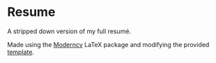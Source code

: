 # Resume

A stripped down version of my full resumé.

Made using the [Moderncv](https://github.com/xdanaux/moderncv) LaTeX package and
modifying the provided
[template](https://github.com/xdanaux/moderncv/blob/master/examples/template.tex).
